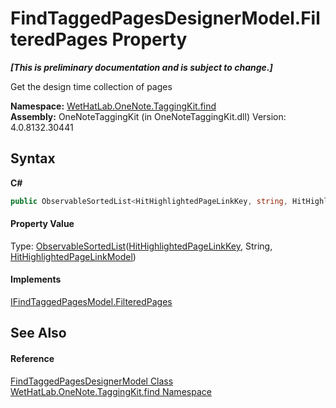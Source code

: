 # FindTaggedPagesDesignerModel.FilteredPages Property 
 _**\[This is preliminary documentation and is subject to change.\]**_

Get the design time collection of pages

**Namespace:**&nbsp;<a href="0e3a8efd-07d2-1709-b1cd-709153222081.md">WetHatLab.OneNote.TaggingKit.find</a><br />**Assembly:**&nbsp;OneNoteTaggingKit (in OneNoteTaggingKit.dll) Version: 4.0.8132.30441

## Syntax

**C#**<br />
``` C#
public ObservableSortedList<HitHighlightedPageLinkKey, string, HitHighlightedPageLinkModel> FilteredPages { get; }
```


#### Property Value
Type: <a href="89870249-f56d-ac32-0b8d-d26e5712ecac.md">ObservableSortedList</a>(<a href="43d8cc25-fcd9-1dfc-5430-924b77a33b44.md">HitHighlightedPageLinkKey</a>, String, <a href="4d4cd7ac-7006-c76d-d331-884873162922.md">HitHighlightedPageLinkModel</a>)

#### Implements
<a href="a770aa4c-b9dd-abe0-33ea-fe09db79b876.md">IFindTaggedPagesModel.FilteredPages</a><br />

## See Also


#### Reference
<a href="d7a56022-2fb3-d50d-038d-a3a5d1d49fe2.md">FindTaggedPagesDesignerModel Class</a><br /><a href="0e3a8efd-07d2-1709-b1cd-709153222081.md">WetHatLab.OneNote.TaggingKit.find Namespace</a><br />